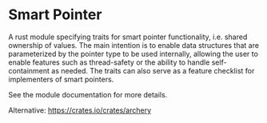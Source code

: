 # Smart Pointer

A rust module specifying traits for smart pointer functionality, i.e. shared ownership of values. The main intention is to enable data structures that are parameterized by the pointer type to be used internally, allowing the user to enable features such as thread-safety or the ability to handle self-containment as needed. The traits can also serve as a feature checklist for implementers of smart pointers.

See the module documentation for more details.

Alternative: https://crates.io/crates/archery
